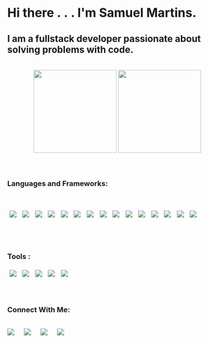 <!-- # Hi there <img src="https://user-images.githubusercontent.com/61727167/114547962-cecc6b80-9c67-11eb-9697-b1c5a8c8ff46.gif" width="30vw">... I'm Samuel Martins. -->

# Hi there .&nbsp;.&nbsp;. I'm Samuel Martins.

## I am a fullstack developer passionate about solving problems with code.

<br>
<div align="center">
  <img height="190rem" width="auto" src="https://github-readme-stats.vercel.app/api?username=thesmartcoder7&show_icons=true&theme=tokyonight&include_all_commits=true&count_private=true"/>
  <img height="190rem" width="auto"  src="https://github-readme-stats.vercel.app/api/top-langs/?username=thesmartcoder7&layout=compact&langs_count=7&theme=tokyonight"/>
</div>
<br>
<br>

### Languages and Frameworks:

<div style="display: inline_block"><br>
<p>
  <img src="https://img.shields.io/badge/HTML5-E34F26?style=for-the-badge&logo=html5&logoColor=white" style="padding: 0.5vw;">
  <img src="https://img.shields.io/badge/CSS-0077B5?&style=for-the-badge&logo=css3&logoColor=white" style="padding: 0.5vw;">
  <img src="https://img.shields.io/badge/scss-bf4080?&style=for-the-badge&logo=sass&logoColor=white" style="padding: 0.5vw;">
  <img src="https://img.shields.io/badge/JavaScript-F7DF1E?style=for-the-badge&logo=javascript&logoColor=black" style="padding: 0.5vw;">
  <img src="https://img.shields.io/badge/TypeScript-3179c7?style=for-the-badge&logo=typescript&logoColor=white" style="padding: 0.5vw;">
  <img src="https://img.shields.io/badge/Angular-c30130?style=for-the-badge&logo=angular" style="padding: 0.5vw;">
  <img src="https://img.shields.io/badge/react-282c34?style=for-the-badge&logo=react&logoColor=61dafb" style="padding: 0.5vw;">
  <img src="https://img.shields.io/badge/node-026e00?style=for-the-badge&logo=node.js&logoColor=white" style="padding: 0.5vw;">
  <img src="https://img.shields.io/badge/python-2b5b84?style=for-the-badge&logo=python&logoColor=white" style="padding: 0.5vw;">
  <img src="https://img.shields.io/badge/Flask-000000?style=for-the-badge&logo=flask&logoColor=white" style="padding: 0.5vw;">
  <img src="https://img.shields.io/badge/Django-092E20?style=for-the-badge&logo=django&logoColor=white" style="padding: 0.5vw;">
  <img src="https://img.shields.io/badge/MongoDB-023430?style=for-the-badge&logo=mongodb&logoColor=4cb23b" style="padding: 0.5vw;">
  <img src="https://img.shields.io/badge/mysql-3e6e93?style=for-the-badge&logo=mysql&logoColor=f29111" style="padding: 0.5vw;">
  <img src="https://img.shields.io/badge/PostgreSQL-14354C?style=for-the-badge&logo=postgreSQL&logoColor=blue" style="padding: 0.5vw;">
  <img src="https://img.shields.io/badge/php-4f5b93?style=for-the-badge&logo=php&logoColor=white" style="padding: 0.5vw;">
</p>
</div>

<br>
<br>

### Tools :

<div style="display: inline_block">
    <img src="https://img.shields.io/badge/figma-a259ff?style=for-the-badge&logo=figma&logoColor=white" style="padding: 0.5vw;">
    <img src="https://img.shields.io/badge/gimp-92886f?style=for-the-badge&logo=gimp&logoColor=white" style="padding: 0.5vw;">
    <img src="https://img.shields.io/badge/inkscape-363b4d?style=for-the-badge&logo=inkscape&logoColor=white" style="padding: 0.5vw;">
    <img src="https://img.shields.io/badge/canva-3868e8?style=for-the-badge&logo=canva&logoColor=white" style="padding: 0.5vw;">
    <img src="https://img.shields.io/badge/git-f64d27?style=for-the-badge&logo=git&logoColor=white" style="padding: 0.5vw;">
</div>
 
<br>
<br>

### Connect With Me:

<br>
<div> 
 <a href="mailto:samuel.martins4.sm@gmail.com" target="_blank" style="margin-right: 2%;"><img src="https://img.shields.io/badge/Gmail-D14836?style=for-the-badge&logo=gmail&logoColor=white" target="_blank"></a> &nbsp;
 <a href="https://www.linkedin.com/in/-samuel-martins/" target="_blank" style="margin-right: 2%;"><img src="https://img.shields.io/badge/-LinkedIn-%230077B5?style=for-the-badge&logo=linkedin&logoColor=white" target="_blank"></a> &nbsp;
 <a href="https://twitter.com/thesmartcoder7" target="_blank" style="margin-right: 2%;"><img src="https://img.shields.io/badge/@thesmartcoder7-%231DA1F2.svg?style=for-the-badge&logo=Twitter&logoColor=white" target="_blank"></a> &nbsp;
 <a href="https://samuel-martins.medium.com/" target="_blank" style="margin-right: 2%;"><img src="https://img.shields.io/badge/Medium-12100E?style=for-the-badge&logo=medium&logoColor=white" target="_blank"></a>

</div>

[website]: https://smart-code.dev
